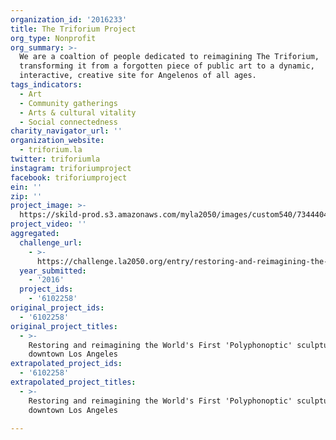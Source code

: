 ```yaml
---
organization_id: '2016233'
title: The Triforium Project
org_type: Nonprofit
org_summary: >-
  We are a coaltion of people dedicated to reimagining The Triforium,
  transforming it from a forgotten piece of public art to a dynamic,
  interactive, creative site for Angelenos of all ages.
tags_indicators:
  - Art
  - Community gatherings
  - Arts & cultural vitality
  - Social connectedness
charity_navigator_url: ''
organization_website:
  - triforium.la
twitter: triforiumla
instagram: triforiumproject
facebook: triforiumproject
ein: ''
zip: ''
project_image: >-
  https://skild-prod.s3.amazonaws.com/myla2050/images/custom540/7344404654741-team91.jpg
project_video: ''
aggregated:
  challenge_url:
    - >-
      https://challenge.la2050.org/entry/restoring-and-reimagining-the-worlds-first-polyphonoptic-sculpture-in-downtown-los-angeles
  year_submitted:
    - '2016'
  project_ids:
    - '6102258'
original_project_ids:
  - '6102258'
original_project_titles:
  - >-
    Restoring and reimagining the World's First 'Polyphonoptic' sculpture in
    downtown Los Angeles
extrapolated_project_ids:
  - '6102258'
extrapolated_project_titles:
  - >-
    Restoring and reimagining the World's First 'Polyphonoptic' sculpture in
    downtown Los Angeles

---
```

